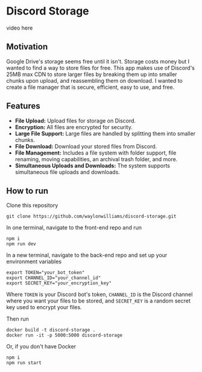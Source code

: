 # Discord Storage

video here

## Motivation

Google Drive's storage seems free until it isn't. Storage costs money but I wanted to find a way to store files for free. This app makes use of Discord's 25MB max CDN to store larger files by breaking them up into smaller chunks upon upload, and reassembling them on download. I wanted to create a file manager that is secure, efficient, easy to use, and free.

## Features

- **File Upload:** Upload files for storage on Discord.
- **Encryption:** All files are encrypted for security.
- **Large File Support:** Large files are handled by splitting them into smaller chunks.
- **File Download:** Download your stored files from Discord.
- **File Management:** Includes a file system with folder support, file renaming, moving capabilities, an archival trash folder, and more.
- **Simultaneous Uploads and Downloads:** The system supports simultaneous file uploads and downloads.

## How to run

Clone this repository

```
git clone https://github.com/waylonwilliams/discord-storage.git
```

In one terminal, navigate to the front-end repo and run

```
npm i
npm run dev
```

In a new terminal, navigate to the back-end repo and set up your environment variables

```
export TOKEN="your_bot_token"
export CHANNEL_ID="your_channel_id"
export SECRET_KEY="your_encryption_key"
```

Where `TOKEN` is your Discord bot's token, `CHANNEL_ID` is the Discord channel where you want your files to be stored, and `SECRET_KEY` is a random secret key used to encrypt your files.

Then run

```
docker build -t discord-storage .
docker run -it -p 5000:5000 discord-storage
```

Or, if you don't have Docker

```
npm i
npm run start
```
